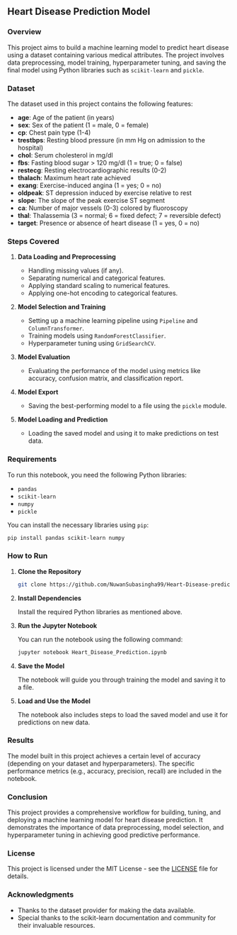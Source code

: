 ## Heart Disease Prediction Model

### Overview

This project aims to build a machine learning model to predict heart disease using a dataset containing various medical attributes. The project involves data preprocessing, model training, hyperparameter tuning, and saving the final model using Python libraries such as `scikit-learn` and `pickle`.

### Dataset

The dataset used in this project contains the following features:

- **age**: Age of the patient (in years)
- **sex**: Sex of the patient (1 = male, 0 = female)
- **cp**: Chest pain type (1-4)
- **trestbps**: Resting blood pressure (in mm Hg on admission to the hospital)
- **chol**: Serum cholesterol in mg/dl
- **fbs**: Fasting blood sugar > 120 mg/dl (1 = true; 0 = false)
- **restecg**: Resting electrocardiographic results (0-2)
- **thalach**: Maximum heart rate achieved
- **exang**: Exercise-induced angina (1 = yes; 0 = no)
- **oldpeak**: ST depression induced by exercise relative to rest
- **slope**: The slope of the peak exercise ST segment
- **ca**: Number of major vessels (0-3) colored by fluoroscopy
- **thal**: Thalassemia (3 = normal; 6 = fixed defect; 7 = reversible defect)
- **target**: Presence or absence of heart disease (1 = yes, 0 = no)

### Steps Covered

1. **Data Loading and Preprocessing**
   - Handling missing values (if any).
   - Separating numerical and categorical features.
   - Applying standard scaling to numerical features.
   - Applying one-hot encoding to categorical features.

2. **Model Selection and Training**
   - Setting up a machine learning pipeline using `Pipeline` and `ColumnTransformer`.
   - Training models using `RandomForestClassifier`.
   - Hyperparameter tuning using `GridSearchCV`.

3. **Model Evaluation**
   - Evaluating the performance of the model using metrics like accuracy, confusion matrix, and classification report.

4. **Model Export**
   - Saving the best-performing model to a file using the `pickle` module.

5. **Model Loading and Prediction**
   - Loading the saved model and using it to make predictions on test data.

### Requirements

To run this notebook, you need the following Python libraries:

- `pandas`
- `scikit-learn`
- `numpy`
- `pickle`

You can install the necessary libraries using `pip`:

```bash
pip install pandas scikit-learn numpy
```

### How to Run

1. **Clone the Repository**

   ```bash
   git clone https://github.com/NuwanSubasingha99/Heart-Disease-prediction.git
   ```

2. **Install Dependencies**

   Install the required Python libraries as mentioned above.

3. **Run the Jupyter Notebook**

   You can run the notebook using the following command:

   ```bash
   jupyter notebook Heart_Disease_Prediction.ipynb
   ```

4. **Save the Model**

   The notebook will guide you through training the model and saving it to a file.

5. **Load and Use the Model**

   The notebook also includes steps to load the saved model and use it for predictions on new data.

### Results

The model built in this project achieves a certain level of accuracy (depending on your dataset and hyperparameters). The specific performance metrics (e.g., accuracy, precision, recall) are included in the notebook.

### Conclusion

This project provides a comprehensive workflow for building, tuning, and deploying a machine learning model for heart disease prediction. It demonstrates the importance of data preprocessing, model selection, and hyperparameter tuning in achieving good predictive performance.

### License

This project is licensed under the MIT License - see the [LICENSE](LICENSE) file for details.

### Acknowledgments

- Thanks to the dataset provider for making the data available.
- Special thanks to the scikit-learn documentation and community for their invaluable resources.
